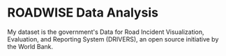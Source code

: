 # ROADWISE Data Analysis

My dataset is the government's Data for Road Incident Visualization, Evaluation, and Reporting System (DRIVERS), an open source initiative by the World Bank. 
